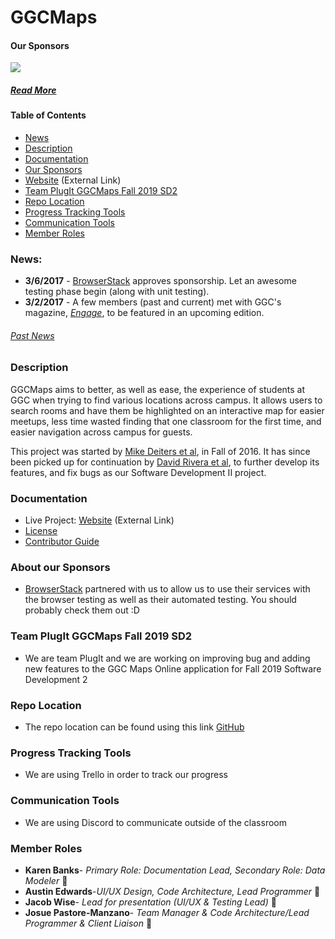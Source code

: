 # GGCMaps
#### Our Sponsors
<a href="http://www.BrowserStack.com/"><img src="https://github.com/ggcmaps/ggcmaps.github.io/blob/master/images/tinylogoBrowserStack.png" atl="BrowserStack"></a>

##### [Read More](https://github.com/ggcmaps/ggcmaps.github.io#about-our-sponsors)

#### Table of Contents
* [News](https://github.com/soft-eng-practicum/ggcmaps.github.io#news)
* [Description](https://github.com/soft-eng-practicum/ggcmaps.github.io#description)
* [Documentation](https://github.com/soft-eng-practicum/ggcmaps.github.io#documentation)
* [Our Sponsors](https://github.com/soft-eng-practicum/ggcmaps.github.io#about-our-sponsors)
* [Website](https://ggcmaps.github.io/) (External Link)
* [Team PlugIt GGCMaps Fall 2019 SD2](https://github.com/soft-eng-practicum/ggcmaps.github.io#Team-PlugIt-GGCMaps-Fall-2019-SD2)
* [Repo Location](https://github.com/soft-eng-practicum/ggcmaps)
* [Progress Tracking Tools](https://github.com/soft-eng-practicum/ggcmaps.github.io#Progress-Tracking-Tools)
* [Communication Tools](https://github.com/soft-eng-practicum/ggcmaps.github.io#Communication-Tools)
* [Member Roles](https://github.com/soft-eng-practicum/ggcmaps.github.io#Member-roles)


### News:
* **3/6/2017** - [BrowserStack](http://browserstack.com/) approves sponsorship. Let an awesome testing phase begin (along with unit testing).
* **3/2/2017** - A few members (past and current) met with GGC's magazine, [*Engage*](http://www.ggc.edu/about-ggc/news/publications/), to be featured in an upcoming edition.

###### [Past News](https://github.com/soft-eng-practicum/ggcmaps.github.io/blob/master/news.md)

### Description
GGCMaps aims to better, as well as ease, the experience of students at GGC when trying to find various locations across campus. It allows users to search rooms and have them be highlighted on an interactive map for easier meetups, less time wasted finding that one classroom for the first time, and easier navigation across campus for guests.

This project was started by [Mike Deiters et al](https://github.com/ggcmaps/ggcmaps.github.io#fall-16---created-by), in Fall of 2016. It has since been picked up for continuation by [David Rivera et al](https://github.com/ggcmaps/ggcmaps.github.io#spring-17), to further develop its features, and fix bugs as our Software Development II project.

### Documentation
* Live Project: [Website](http://ggcmaps.com/) (External Link)
* [License](https://github.com/soft-eng-practicum/ggcmaps.github.io/blob/master/License.md)
* [Contributor Guide](https://github.com/soft-eng-practicum/ggcmaps.github.io/blob/master/Contributing.md)

### About our Sponsors
* [BrowserStack](http://browserstack.com/) partnered with us to allow us to use their services with the browser testing as well as their automated testing. You should probably check them out :D

### Team PlugIt GGCMaps Fall 2019 SD2
* We are team PlugIt and we are working on improving bug and adding new features to the GGC Maps Online application for Fall 2019 Software Development 2

### Repo Location
* The repo location can be found using this link [GitHub](https://github.com/soft-eng-practicum/ggcmaps)

### Progress Tracking Tools
* We are using Trello in order to track our progress

### Communication Tools
* We are using Discord to communicate outside of the classroom

### Member Roles
* **Karen Banks**- *Primary Role: Documentation Lead, Secondary Role: Data Modeler* 👸
* **Austin Edwards**-*UI/UX Design, Code Architecture, Lead Programmer* :monkey:
* **Jacob Wise**- *Lead for presentation (UI/UX & Testing Lead)* :beginner:
* **Josue Pastore-Manzano**- *Team Manager & Code Architecture/Lead Programmer & Client Liaison* :100:
